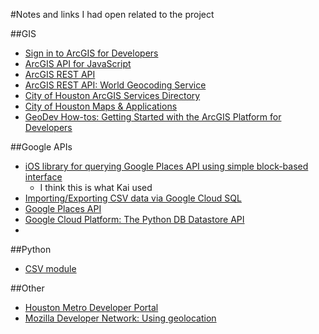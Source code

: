 #Notes and links I had open related to the project

##GIS
-  [Sign in to ArcGIS for Developers](https://developers.arcgis.com/en/sign-in?redirect_uri=https://developers.arcgis.com/en/applications/#/)
-  [ArcGIS API for JavaScript](https://developers.arcgis.com/javascript/)
-  [ArcGIS REST API](http://resources.arcgis.com/en/help/arcgis-rest-api/#/The_ArcGIS_REST_API/02r300000054000000/)
-  [ArcGIS REST API: World Geocoding Service](https://developers.arcgis.com/rest/geocode/api-reference/overview-world-geocoding-service.htm)
-  [City of Houston ArcGIS Services Directory](http://mycity.houstontx.gov/ArcGIS10/rest/services/)
-  [City of Houston Maps & Applications](http://mycity.maps.arcgis.com/home/)
-  [GeoDev How-tos: Getting Started with the ArcGIS Platform for Developers](https://geonet.esri.com/groups/geodev/blog/2014/12/03/arcgis-geodev-tutorials-getting-started)

##Google APIs
-  [iOS library for querying Google Places API using simple block-based interface](https://github.com/FuerteInternational/FTGooglePlacesAPI)
    +  I think this is what Kai used
-  [Importing/Exporting CSV data via Google Cloud SQL](https://cloud.google.com/sql/docs/import-export#import-csv)
-  [Google Places API](https://developers.google.com/places/)
-  [Google Cloud Platform: The Python DB Datastore API](https://cloud.google.com/appengine/docs/python/datastore/)
-  

##Python
-  [CSV module](https://docs.python.org/3/library/csv.html)

##Other
-  [Houston Metro Developer Portal](https://developer-portal.ridemetro.org/signin?ReturnUrl=%2Fdeveloper)
-  [Mozilla Developer Network: Using geolocation](https://developer.mozilla.org/en-US/docs/Web/API/Geolocation/Using_geolocation#Geolocation_Live_Example)
